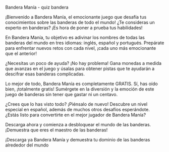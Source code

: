 Bandera Manía - quiz bandera

¡Bienvenido a Bandera Manía, el emocionante juego que desafía tus conocimientos sobre las banderas de todo el mundo! ¿Te consideras un experto en banderas? ¡Es hora de poner a prueba tus habilidades!

En Bandera Manía, tu objetivo es adivinar los nombres de todas las banderas del mundo en tres idiomas: inglés, español y portugués. Prepárate para enfrentar nuevos retos con cada nivel, ¡cada uno más emocionante que el anterior!

¿Necesitas un poco de ayuda? ¡No hay problema! Gana monedas a medida que avanzas en el juego y úsalas para obtener pistas que te ayudarán a descifrar esas banderas complicadas.

Lo mejor de todo, Bandera Manía es completamente GRATIS. Sí, has oído bien, ¡totalmente gratis! Sumérgete en la diversión y la emoción de este juego de banderas sin tener que gastar ni un centavo.

¿Crees que lo has visto todo? ¡Piénsalo de nuevo! Descubre un nivel especial en español, además de muchos otros desafíos esperándote. ¿Estás listo para convertirte en el mejor jugador de Bandera Manía?

Descarga ahora y comienza a desbloquear el mundo de las banderas. ¡Demuestra que eres el maestro de las banderas!

¡Descarga ya Bandera Manía y demuestra tu dominio de las banderas alrededor del mundo
